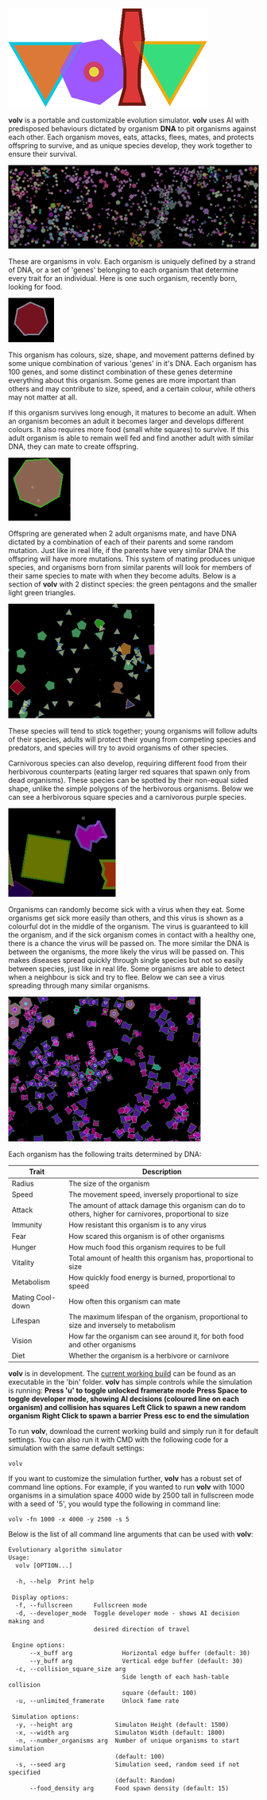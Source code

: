![volv](https://github.com/TysonKlein/volv/blob/master/Readme/volv_logo.png)

**volv** is a portable and customizable evolution simulator. **volv** uses AI with predisposed behaviours dictated by organism **DNA** to pit organisms against each other. Each organism moves, eats, attacks, flees, mates, and protects offspring to survive, and as unique species develop, they work together to ensure their survival.

![screenshot](Readme/volv-screenshot.PNG)

These are organisms in volv. Each organism is uniquely defined by a strand of DNA, or a set of 'genes' belonging to each organism that determine every trait for an individual. Here is one such organism, recently born, looking for food.

![Youth](https://github.com/TysonKlein/volv/blob/master/Readme/org1youth.PNG)

This organism has colours, size, shape, and movement patterns defined by some unique combination of various 'genes' in it's DNA. Each organism has 100 genes, and some distinct combination of these genes determine everything about this organism. Some genes are more important than others and may contribute to size, speed, and a certain colour, while others may not matter at all.

If this organism survives long enough, it matures to become an adult. When an organism becomes an adult it becomes larger and develops different colours. It also requires more food (small white squares) to survive. If this adult organism is able to remain well fed and find another adult with similar DNA, they can mate to create offspring.

![Adult with Food](https://github.com/TysonKlein/volv/blob/master/Readme/org1adult.PNG)

Offspring are generated when 2 adult organisms mate, and have DNA dictated by a combination of each of their parents and some random mutation. Just like in real life, if the parents have very similar DNA the offspring will have more mutations.
This system of mating produces unique species, and organisms born from similar parents will look for members of their same species to mate with when they become adults. Below is a section of **volv** with 2 distinct species: the green pentagons and the smaller light green triangles.

![2 species](https://github.com/TysonKlein/volv/blob/master/Readme/2species.PNG)

These species will tend to stick together; young organisms will follow adults of their species, adults will protect their young from competing species and predators, and species will try to avoid organisms of other species.

Carnivorous species can also develop, requiring different food from their herbivorous counterparts (eating larger red squares that spawn only from dead organisms). These species can be spotted by their non-equal sided shape, unlike the simple polygons of the herbivorous organisms. Below we can see a herbivorous square species and a carnivorous purple species.

![herbivore and carnivore](https://github.com/TysonKlein/volv/blob/master/Readme/herbAndCarn.PNG)

Organisms can randomly become sick with a virus when they eat. Some organisms get sick more easily than others, and this virus is shown as a colourful dot in the middle of the organism. The virus is guaranteed to kill the organism, and if the sick organism comes in contact with a healthy one, there is a chance the virus will be passed on. The more similar the DNA is between the organisms, the more likely the virus will be passed on. This makes diseases spread quickly through single species but not so easily between species, just like in real life. Some organisms are able to detect when a neighbour is sick and try to flee. Below we can see a virus spreading through many similar organisms.

![virus](https://github.com/TysonKlein/volv/blob/master/Readme/virus.PNG)

Each organism has the following traits determined by DNA:

Trait | Description
--- | ---
Radius | The size of the organism
Speed | The movement speed, inversely proportional to size
Attack | The amount of attack damage this organism can do to others, higher for carnivores, proportional to size
Immunity | How resistant this organism is to any virus
Fear | How scared this organism is of other organisms
Hunger | How much food this organism requires to be full
Vitality | Total amount of health this organism has, proportional to size
Metabolism | How quickly food energy is burned, proportional to speed
Mating Cool-down | How often this organism can mate
Lifespan | The maximum lifespan of the organism, proportional to size and inversely to metabolism
Vision | How far the organism can see around it, for both food and other organisms
Diet | Whether the organism is a herbivore or carnivore

**volv** is in development. The [current working build](https://github.com/TysonKlein/volv/blob/master/bin/volv.exe) can be found as an executable in the 'bin' folder. **volv** has simple controls while the simulation is running:
**Press 'u' to toggle unlocked framerate mode**
**Press Space to toggle developer mode, showing AI decisions (coloured line on each organism) and collision has squares**
**Left Click to spawn a new random organism**
**Right Click to spawn a barrier**
**Press esc to end the simulation**

To run **volv**, download the current working build and simply run it for default settings. You can also run it with CMD with the following code for a simulation with the same default settings:
```
volv
```
If you want to customize the simulation further, **volv** has a robust set of command line options. For example, if you wanted to run **volv** with 1000 organisms in a simulation space 4000 wide by 2500 tall in fullscreen mode with a seed of '5', you would type the following in command line:
```
volv -fn 1000 -x 4000 -y 2500 -s 5
```

Below is the list of all command line arguments that can be used with **volv**:
```
Evolutionary algorithm simulator
Usage:
  volv [OPTION...]

  -h, --help  Print help

 Display options:
  -f, --fullscreen      Fullscreen mode
  -d, --developer_mode  Toggle developer mode - shows AI decision making and
                        desired direction of travel

 Engine options:
      --x_buff arg              Horizontal edge buffer (default: 30)
      --y_buff arg              Vertical edge buffer (default: 30)
  -c, --collision_square_size arg
                                Side length of each hash-table collision
                                square (default: 100)
  -u, --unlimited_framerate     Unlock fame rate

 Simulation options:
  -y, --height arg            Simulaton Height (default: 1500)
  -x, --width arg             Simulaton Width (default: 1800)
  -n, --number_organisms arg  Number of unique organisms to start simulation
                              (default: 100)
  -s, --seed arg              Simulation seed, random seed if not specified
                              (default: Random)
      --food_density arg      Food spawn density (default: 15)
```

